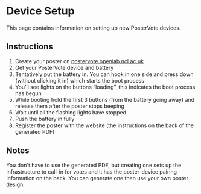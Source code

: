 # Device Setup

This page contains information on setting up new PosterVote devices.

## Instructions

1. Create your poster on [postervote.openlab.ncl.ac.uk](https://postervote.openlab.ncl.ac.uk)
2. Get your PosterVote device and battery
3. Tentatively put the battery in. You can hook in one side and press down (without clicking it in) which starts the boot process
5. You’ll see lights on the buttons “loading”, this indicates the boot process has begun
6. While booting hold the first 3 buttons (from the battery going away) and release them after the poster stops beeping
7. Wait until all the flashing lights have stopped
8. Push the battery in fully
9. Register the poster with the website (the instructions on the back of the generated PDF)

## Notes

You don't have to use the generated PDF, but creating one sets up the infrastructure to call-in for votes 
and it has the poster-device pairing information on the back.
You can generate one then use your own poster design.
